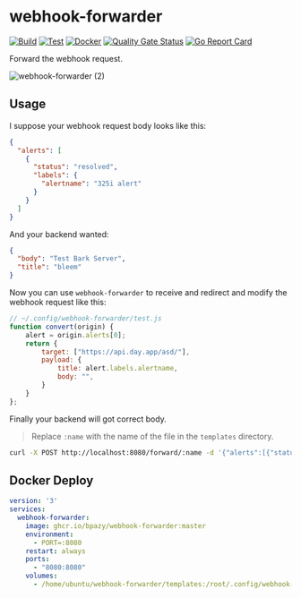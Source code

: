 # webhook-forwarder

[![Build](https://github.com/Bpazy/webhook-forwarder/workflows/Build/badge.svg)](https://github.com/Bpazy/webhook-forwarder/actions/workflows/build.yml)
[![Test](https://github.com/Bpazy/webhook-forwarder/workflows/Test/badge.svg)](https://github.com/Bpazy/webhook-forwarder/actions/workflows/test.yml)
[![Docker](https://github.com/Bpazy/webhook-forwarder/actions/workflows/docker-publish.yml/badge.svg)](https://github.com/Bpazy/webhook-forwarder/actions/workflows/docker-publish.yml)
[![Quality Gate Status](https://sonarcloud.io/api/project_badges/measure?project=Bpazy_webhook-forwarder&metric=alert_status)](https://sonarcloud.io/dashboard?id=Bpazy_webhook-forwarder)
[![Go Report Card](https://goreportcard.com/badge/github.com/Bpazy/webhook-forwarder)](https://goreportcard.com/report/github.com/Bpazy/webhook-forwarder)

Forward the webhook request.

![webhook-forwarder (2)](https://user-images.githubusercontent.com/9838749/205377219-5e0db1d2-6975-43c3-8239-1da1388485cf.png)

## Usage

I suppose your webhook request body looks like this:

```json
{
  "alerts": [
    {
      "status": "resolved",
      "labels": {
        "alertname": "325i alert"
      }
    }
  ]
}
```

And your backend wanted:

```json
{
  "body": "Test Bark Server",
  "title": "bleem"
}
```

Now you can use `webhook-forwarder` to receive and redirect and modify the webhook request like this:

```js
// ~/.config/webhook-forwarder/test.js
function convert(origin) {
    alert = origin.alerts[0];
    return {
        target: ["https://api.day.app/asd/"],
        payload: {
            title: alert.labels.alertname,
            body: "",
        }
    }
};
```

Finally your backend will got correct body.
> Replace `:name` with the name of the file in the `templates` directory.

```sh 
curl -X POST http://localhost:8080/forward/:name -d '{"alerts":[{"status":"resolved","labels":{"alertname":"325i alert"}}]}'
```

## Docker Deploy

```yaml
version: '3'
services:
  webhook-forwarder:
    image: ghcr.io/bpazy/webhook-forwarder:master
    environment:
      - PORT=:8080
    restart: always
    ports:
      - "8080:8080"
    volumes:
      - /home/ubuntu/webhook-forwarder/templates:/root/.config/webhook-forwarder/templates
```
